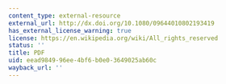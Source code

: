 ```yaml
---
content_type: external-resource
external_url: http://dx.doi.org/10.1080/09644010802193419
has_external_license_warning: true
license: https://en.wikipedia.org/wiki/All_rights_reserved
status: ''
title: PDF
uid: eead9849-96ee-4bf6-b0e0-3649025ab60c
wayback_url: ''
---
```

